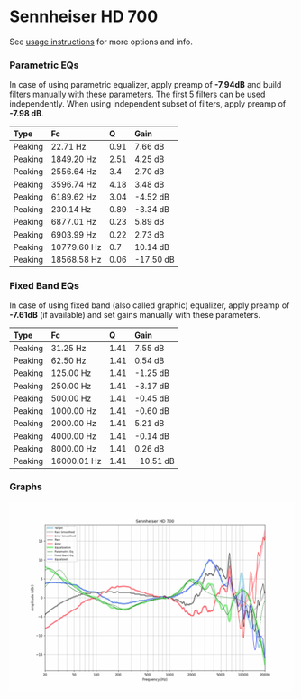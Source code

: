 # Sennheiser HD 700
See [usage instructions](https://github.com/jaakkopasanen/AutoEq#usage) for more options and info.

### Parametric EQs
In case of using parametric equalizer, apply preamp of **-7.94dB** and build filters manually
with these parameters. The first 5 filters can be used independently.
When using independent subset of filters, apply preamp of **-7.98 dB**.

| Type    | Fc          |    Q | Gain      |
|:--------|:------------|:-----|:----------|
| Peaking | 22.71 Hz    | 0.91 | 7.66 dB   |
| Peaking | 1849.20 Hz  | 2.51 | 4.25 dB   |
| Peaking | 2556.64 Hz  | 3.4  | 2.70 dB   |
| Peaking | 3596.74 Hz  | 4.18 | 3.48 dB   |
| Peaking | 6189.62 Hz  | 3.04 | -4.52 dB  |
| Peaking | 230.14 Hz   | 0.89 | -3.34 dB  |
| Peaking | 6877.01 Hz  | 0.23 | 5.89 dB   |
| Peaking | 6903.99 Hz  | 0.22 | 2.73 dB   |
| Peaking | 10779.60 Hz | 0.7  | 10.14 dB  |
| Peaking | 18568.58 Hz | 0.06 | -17.50 dB |

### Fixed Band EQs
In case of using fixed band (also called graphic) equalizer, apply preamp of **-7.61dB**
(if available) and set gains manually with these parameters.

| Type    | Fc          |    Q | Gain      |
|:--------|:------------|:-----|:----------|
| Peaking | 31.25 Hz    | 1.41 | 7.55 dB   |
| Peaking | 62.50 Hz    | 1.41 | 0.54 dB   |
| Peaking | 125.00 Hz   | 1.41 | -1.25 dB  |
| Peaking | 250.00 Hz   | 1.41 | -3.17 dB  |
| Peaking | 500.00 Hz   | 1.41 | -0.45 dB  |
| Peaking | 1000.00 Hz  | 1.41 | -0.60 dB  |
| Peaking | 2000.00 Hz  | 1.41 | 5.21 dB   |
| Peaking | 4000.00 Hz  | 1.41 | -0.14 dB  |
| Peaking | 8000.00 Hz  | 1.41 | 0.26 dB   |
| Peaking | 16000.01 Hz | 1.41 | -10.51 dB |

### Graphs
![](./Sennheiser%20HD%20700.png)